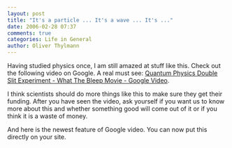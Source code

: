 ```yaml
---
layout: post
title: "It's a particle ... It's a wave ... It's ..."
date: 2006-02-28 07:37
comments: true
categories: Life in General
author: Oliver Thylmann
---
```








Having studied physics once, I am still amazed at stuff like this. Check out the following video on Google. A real must see: [Quantum Physics Double Slit Experiment - What The Bleep Movie - Google Video](http://video.google.com/videoplay?docid=-4237751840526284618&amp;q=quantum).

I think scientists should do more things like this to make sure they get their funding. After you have seen the video, ask yourself if you want us to know more about this and whether something good will come out of it or if you think it is a waste of money.

And here is the newest feature of Google video. You can now put this directly on your site.








